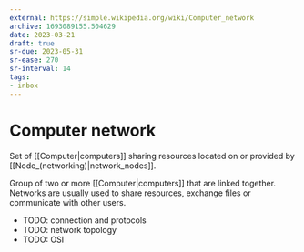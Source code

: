 ```yaml
---
external: https://simple.wikipedia.org/wiki/Computer_network
archive: 1693089155.504629
date: 2023-03-21
draft: true
sr-due: 2023-05-31
sr-ease: 270
sr-interval: 14
tags:
- inbox
---
```


# Computer network

Set of [[Computer|computers]] sharing resources located on or provided by
[[Node_(networking)|network_nodes]].

Group of two or more [[Computer|computers]] that are linked together. Networks
are usually used to share resources, exchange files or communicate with other
users.

- TODO: connection and protocols
- TODO: network topology
- TODO: OSI
